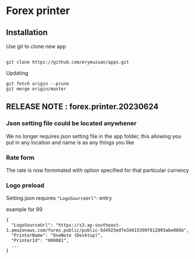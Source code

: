 # Forex printer

## Installation
Use git to clone new app
```

git clone https://github.com/erymuzuan/apps.git

```

Updating
```
git fetch origin --prune
git merge origin/master

```

## RELEASE NOTE : forex.printer.20230624

### Json setting file could be located anywhener
We no longer requires json setting file in the app folder, this allowing you put in any location and name is as any things you like

### Rate form
The rate is now formmated with option specified for that particular currency

### Logo preload
Setting.json requires  `"LogoSourceUrl"`: entry

example for 99
```
{
  "LogoSourceUrl": "https://s3.ap-southeast-1.amazonaws.com/forex.public/public-5d4923ed7e3d415390f812093abe086b",
  "PrinterName": "OneNote (Desktop)",
  "PrinterId": "009001",
  ...
}
```